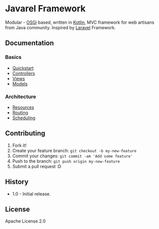 # Javarel Framework

Modular - [OSGi](https://www.osgi.org) based, written in [Kotlin](https://kotlinlang.org), MVC framework for web artisans from Java community.
Inspired by [Laravel](https://laravel.com) Framework.

## Documentation

### Basics

* [Quickstart](doc/quickstart.md)
* [Controllers](doc/controllers.md)
* [Views](doc/views.md)
* [Models](doc/models.md)

### Architecture

* [Resources](doc/resources.md)
* [Routing](doc/routing.md)
* [Scheduling](doc/scheduling.md)

## Contributing

1. Fork it!
2. Create your feature branch: `git checkout -b my-new-feature`
3. Commit your changes: `git commit -am 'Add some feature'`
4. Push to the branch: `git push origin my-new-feature`
5. Submit a pull request :D

## History

* 1.0 - Initial release.

## License

Apache License 2.0